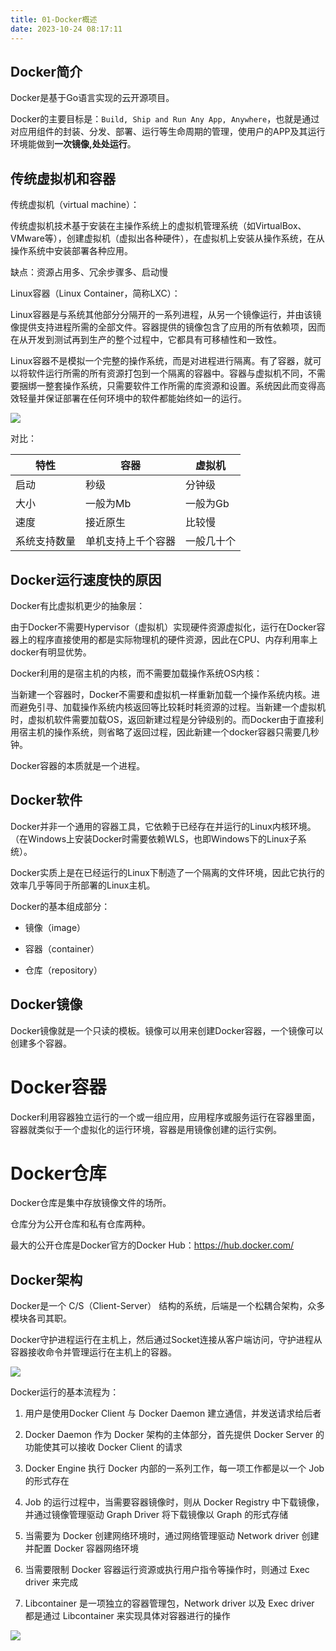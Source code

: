 ```yaml
---
title: 01-Docker概述
date: 2023-10-24 08:17:11
---
```


## Docker简介

Docker是基于Go语言实现的云开源项目。

Docker的主要目标是：`Build, Ship and Run Any App, Anywhere`，也就是通过对应用组件的封装、分发、部署、运行等生命周期的管理，使用户的APP及其运行环境能做到**一次镜像,处处运行**。

## 传统虚拟机和容器

传统虚拟机（virtual machine）：

传统虚拟机技术基于安装在主操作系统上的虚拟机管理系统（如VirtualBox、VMware等），创建虚拟机（虚拟出各种硬件），在虚拟机上安装从操作系统，在从操作系统中安装部署各种应用。

缺点：资源占用多、冗余步骤多、启动慢

Linux容器（Linux Container，简称LXC）：

Linux容器是与系统其他部分分隔开的一系列进程，从另一个镜像运行，并由该镜像提供支持进程所需的全部文件。容器提供的镜像包含了应用的所有依赖项，因而在从开发到测试再到生产的整个过程中，它都具有可移植性和一致性。

Linux容器不是模拟一个完整的操作系统，而是对进程进行隔离。有了容器，就可以将软件运行所需的所有资源打包到一个隔离的容器中。容器与虚拟机不同，不需要捆绑一整套操作系统，只需要软件工作所需的库资源和设置。系统因此而变得高效轻量并保证部署在任何环境中的软件都能始终如一的运行。

![](https://lhplanet-1316168555.cos.ap-beijing.myqcloud.com/obsidian/20231024110602.png)

对比：

| 特性         | 容器               | 虚拟机     |
| ------------ | ------------------ | ---------- |
| 启动         | 秒级               | 分钟级     |
| 大小         | 一般为Mb           | 一般为Gb   |
| 速度         | 接近原生           | 比较慢     |
| 系统支持数量 | 单机支持上千个容器 | 一般几十个 |

## Docker运行速度快的原因

Docker有比虚拟机更少的抽象层：

由于Docker不需要Hypervisor（虚拟机）实现硬件资源虚拟化，运行在Docker容器上的程序直接使用的都是实际物理机的硬件资源，因此在CPU、内存利用率上docker有明显优势。

Docker利用的是宿主机的内核，而不需要加载操作系统OS内核：

当新建一个容器时，Docker不需要和虚拟机一样重新加载一个操作系统内核。进而避免引寻、加载操作系统内核返回等比较耗时耗资源的过程。当新建一个虚拟机时，虚拟机软件需要加载OS，返回新建过程是分钟级别的。而Docker由于直接利用宿主机的操作系统，则省略了返回过程，因此新建一个docker容器只需要几秒钟。

Docker容器的本质就是一个进程。

## Docker软件

Docker并非一个通用的容器工具，它依赖于已经存在并运行的Linux内核环境。（在Windows上安装Docker时需要依赖WLS，也即Windows下的Linux子系统）。

Docker实质上是在已经运行的Linux下制造了一个隔离的文件环境，因此它执行的效率几乎等同于所部署的Linux主机。

Docker的基本组成部分：

- 镜像（image）

- 容器（container）

- 仓库（repository）

## Docker镜像

Docker镜像就是一个只读的模板。镜像可以用来创建Docker容器，一个镜像可以创建多个容器。

# Docker容器

Docker利用容器独立运行的一个或一组应用，应用程序或服务运行在容器里面，容器就类似于一个虚拟化的运行环境，容器是用镜像创建的运行实例。

# Docker仓库

Docker仓库是集中存放镜像文件的场所。

仓库分为公开仓库和私有仓库两种。

最大的公开仓库是Docker官方的Docker Hub：https://hub.docker.com/

## Docker架构

Docker是一个 C/S（Client-Server） 结构的系统，后端是一个松耦合架构，众多模块各司其职。

Docker守护进程运行在主机上，然后通过Socket连接从客户端访问，守护进程从容器接收命令并管理运行在主机上的容器。

![](https://lhplanet-1316168555.cos.ap-beijing.myqcloud.com/obsidian/20231024110725.png)

Docker运行的基本流程为：

1. 用户是使用Docker Client 与 Docker Daemon 建立通信，并发送请求给后者

2. Docker Daemon 作为 Docker 架构的主体部分，首先提供 Docker Server 的功能使其可以接收 Docker Client 的请求

3. Docker Engine 执行 Docker 内部的一系列工作，每一项工作都是以一个 Job 的形式存在

4. Job 的运行过程中，当需要容器镜像时，则从 Docker Registry 中下载镜像，并通过镜像管理驱动 Graph Driver 将下载镜像以 Graph 的形式存储

5. 当需要为 Docker 创建网络环境时，通过网络管理驱动 Network driver 创建并配置 Docker 容器网络环境

6. 当需要限制 Docker 容器运行资源或执行用户指令等操作时，则通过 Exec driver 来完成

7. Libcontainer 是一项独立的容器管理包，Network driver 以及 Exec driver 都是通过 Libcontainer 来实现具体对容器进行的操作

![](https://lhplanet-1316168555.cos.ap-beijing.myqcloud.com/obsidian/20231024110816.png)


